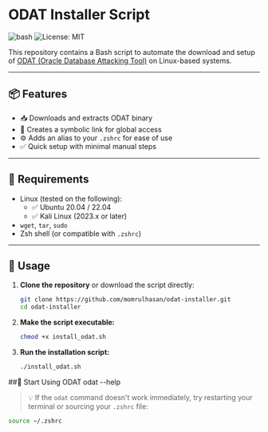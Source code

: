 # ODAT Installer Script

![bash](https://img.shields.io/badge/script-bash-brightgreen)
![License: MIT](https://img.shields.io/badge/License-MIT-yellow.svg)

This repository contains a Bash script to automate the download and setup of [ODAT (Oracle Database Attacking Tool)](https://github.com/quentinhardy/odat) on Linux-based systems.

---

## 📦 Features

- 📥 Downloads and extracts ODAT binary
- 🔗 Creates a symbolic link for global access
- ⚙️ Adds an alias to your `.zshrc` for ease of use
- ✅ Quick setup with minimal manual steps

---

## 🧰 Requirements

- Linux (tested on the following):
  - ✅ Ubuntu 20.04 / 22.04
  - ✅ Kali Linux (2023.x or later)
- `wget`, `tar`, `sudo`
- Zsh shell (or compatible with `.zshrc`)

---

## 🚀 Usage

1. **Clone the repository** or download the script directly:
   ```bash
   git clone https://github.com/momrulhasan/odat-installer.git
   cd odat-installer
2. **Make the script executable:**
   ```bash
   chmod +x install_odat.sh
3. **Run the installation script:**
   ```bash
   ./install_odat.sh

##🚀 Start Using ODAT
odat --help

> 💡 If the `odat` command doesn't work immediately, try restarting your terminal or sourcing your `.zshrc` file:
```bash
source ~/.zshrc
